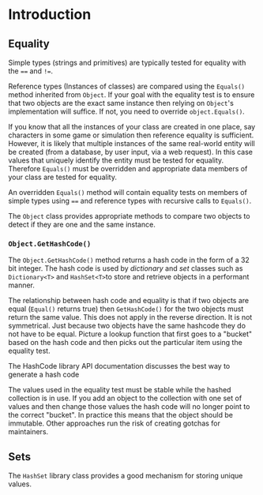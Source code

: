 # Introduction

## Equality

Simple types (strings and primitives) are typically tested for equality with the `==` and `!=`.

Reference types (Instances of classes) are compared using the `Equals()` method inherited from `Object`. If your goal with the equality test is to ensure that two objects are the exact same instance then relying on `Object`'s implementation will suffice. If not, you need to override `object.Equals()`.

If you know that all the instances of your class are created in one place, say characters in some game or simulation then reference equality is sufficient. However, it is likely that multiple instances of the same real-world entity will be created (from a database, by user input, via a web request). In this case values that uniquely identify the entity must be tested for equality. Therefore `Equals()` must be overridden and appropriate data members of your class are tested for equality.

An overridden `Equals()` method will contain equality tests on members of simple types using `==` and reference types with recursive calls to `Equals()`.

The `Object` class provides appropriate methods to compare two objects to detect if they are one and the same instance.

### `Object.GetHashCode()`

The `Object.GetHashCode()` method returns a hash code in the form of a 32 bit integer. The hash code is used by _dictionary_ and _set_ classes such as `Dictionary<T>` and `HashSet<T>`to store and retrieve objects in a performant manner.

The relationship between hash code and equality is that if two objects are equal (`Equal()` returns true) then `GetHashCode()` for the two objects must return the same value. This does not apply in the reverse direction. It is not symmetrical. Just because two objects have the same hashcode they do not have to be equal. Picture a lookup function that first goes to a "bucket" based on the hash code and then picks out the particular item using the equality test.

The HashCode library API documentation discusses the best way to generate a hash code

The values used in the equality test must be stable while the hashed collection is in use. If you add an object to the collection with one set of values and then change those values the hash code will no longer point to the correct "bucket". In practice this means that the object should be immutable. Other approaches run the risk of creating gotchas for maintainers.

## Sets

The `HashSet` library class provides a good mechanism for storing unique values.
